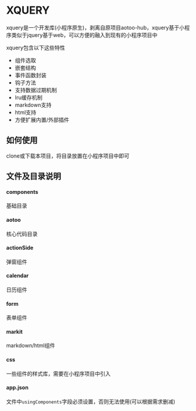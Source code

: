 # XQUERY
xquery是一个开发库(小程序原生)，剥离自原项目aotoo-hub，xquery基于小程序类似于jquery基于web，可以方便的融入到现有的小程序项目中  

xquery包含以下这些特性  

* 组件选取
* 嵌套结构
* 事件函数封装
* 钩子方法
* 支持数据过期机制    
* lru缓存机制  
* markdown支持
* html支持
* 方便扩展内置/外部插件 

## 如何使用  
clone或下载本项目，将目录放置在小程序项目中即可  

## 文件及目录说明  

#### components
基础目录  

#### aotoo
核心代码目录  

#### actionSide
弹窗组件  

#### calendar
日历组件  

#### form
表单组件  

#### markit
markdown/html组件  

#### css
一些组件的样式库，需要在小程序项目中引入  

#### app.json
文件中`usingComponents`字段必须设置，否则无法使用(可以根据需求删减)  

